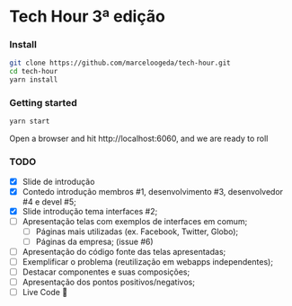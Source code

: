 # Tech Hour 3ª edição

### Install

```sh
git clone https://github.com/marceloogeda/tech-hour.git
cd tech-hour
yarn install
```

### Getting started

```sh
yarn start
```

Open a browser and hit http://localhost:6060, and we are ready to roll

### TODO

- [x] Slide de introdução
- [x] Contedo introdução membros #1, desenvolvimento #3, desenvolvedor #4 e devel #5;
- [x] Slide introdução tema interfaces #2;
- [ ] Apresentação telas com exemplos de interfaces em comum;
  - [ ] Páginas mais utilizadas (ex. Facebook, Twitter, Globo);
  - [ ] Páginas da empresa; (issue #6)
- [ ] Apresentação do código fonte das telas apresentadas;
- [ ] Exemplificar o problema (reutilização em webapps independentes);
- [ ] Destacar componentes e suas composições;
- [ ] Apresentação dos pontos positivos/negativos;
- [ ] Live Code :metal:
